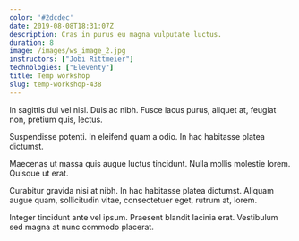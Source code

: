 ```yaml
---
color: '#2dcdec'
date: 2019-08-08T18:31:07Z
description: Cras in purus eu magna vulputate luctus.
duration: 8
image: /images/ws_image_2.jpg
instructors: ["Jobi Rittmeier"]
technologies: ["Eleventy"]
title: Temp workshop
slug: temp-workshop-438
---
```

In sagittis dui vel nisl. Duis ac nibh. Fusce lacus purus, aliquet at, feugiat non, pretium quis, lectus.

Suspendisse potenti. In eleifend quam a odio. In hac habitasse platea dictumst.

Maecenas ut massa quis augue luctus tincidunt. Nulla mollis molestie lorem. Quisque ut erat.

Curabitur gravida nisi at nibh. In hac habitasse platea dictumst. Aliquam augue quam, sollicitudin vitae, consectetuer eget, rutrum at, lorem.

Integer tincidunt ante vel ipsum. Praesent blandit lacinia erat. Vestibulum sed magna at nunc commodo placerat.
